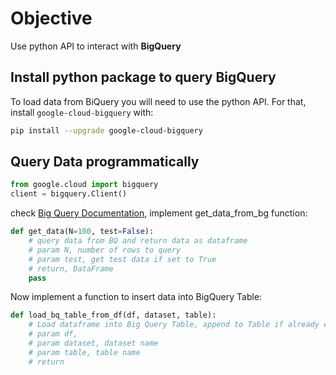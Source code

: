 # Objective

Use python API to interact with **BigQuery**

## Install python package to query BigQuery

To load data from BiQuery you will need to use the python API.
For that, install `google-cloud-bigquery` with:

```bash
pip install --upgrade google-cloud-bigquery
``` 
## Query Data programmatically

```python
from google.cloud import bigquery
client = bigquery.Client()
```
check [Big Query Documentation](https://googleapis.dev/python/bigquery/latest/index.html),
implement get_data_from_bg function:

```python
def get_data(N=100, test=False):
    # query data from BQ and return data as dataframe
    # param N, number of rows to query
    # param test, get test data if set to True
    # return, DataFrame
    pass
```
Now implement a function to insert data into BigQuery Table:
```python
def load_bq_table_from_df(df, dataset, table):
    # Load dataframe into Big Query Table, append to Table if already exists and Create Table it not
    # param df,
    # param dataset, dataset name
    # param table, table name
    # return
```
